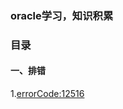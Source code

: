 ### **oracle学习，知识积累**
### **目录**
#### **一、排错**
1.[errorCode:12516](https://github.com/zkyze/skillPoint_Oracle/HandleError/orl_12516.md
)
